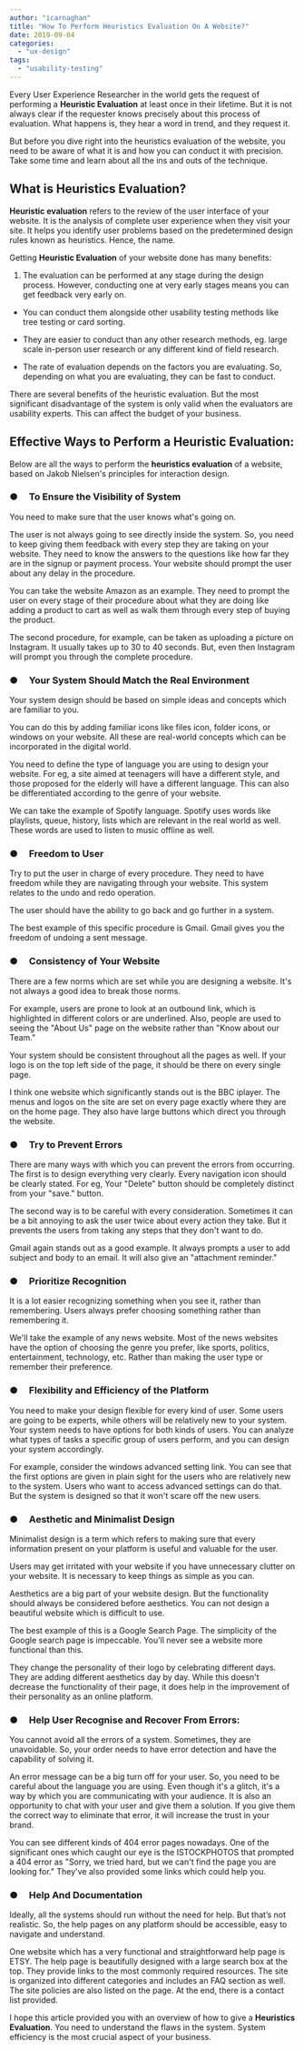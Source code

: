 ```yaml
---
author: "icarnaghan"
title: "How To Perform Heuristics Evaluation On A Website?"
date: 2019-09-04
categories: 
  - "ux-design"
tags: 
  - "usability-testing"
---
```


Every User Experience Researcher in the world gets the request of performing a **Heuristic Evaluation** at least once in their lifetime. But it is not always clear if the requester knows precisely about this process of evaluation. What happens is, they hear a word in trend, and they request it.

But before you dive right into the heuristics evaluation of the website, you need to be aware of what it is and how you can conduct it with precision. Take some time and learn about all the ins and outs of the technique.

## What is Heuristics Evaluation?

**Heuristic evaluation** refers to the review of the user interface of your website. It is the analysis of complete user experience when they visit your site. It helps you identify user problems based on the predetermined design rules known as heuristics. Hence, the name.

Getting **Heuristic Evaluation** of your website done has many benefits:

1. The evaluation can be performed at any stage during the design process. However, conducting one at very early stages means you can get feedback very early on.

- You can conduct them alongside other usability testing methods like tree testing or card sorting.

- They are easier to conduct than any other research methods, eg. large scale in-person user research or any different kind of field research.

- The rate of evaluation depends on the factors you are evaluating. So, depending on what you are evaluating, they can be fast to conduct.

There are several benefits of the heuristic evaluation. But the most significant disadvantage of the system is only valid when the evaluators are usability experts. This can affect the budget of your business.

## Effective Ways to Perform a Heuristic Evaluation:

Below are all the ways to perform the **heuristics evaluation** of a website, based on Jakob Nielsen's principles for interaction design.

### ●     To Ensure the Visibility of System

You need to make sure that the user knows what's going on.

The user is not always going to see directly inside the system. So, you need to keep giving them feedback with every step they are taking on your website. They need to know the answers to the questions like how far they are in the signup or payment process. Your website should prompt the user about any delay in the procedure.

You can take the website Amazon as an example. They need to prompt the user on every stage of their procedure about what they are doing like adding a product to cart as well as walk them through every step of buying the product.

The second procedure, for example, can be taken as uploading a picture on Instagram. It usually takes up to 30 to 40 seconds. But, even then Instagram will prompt you through the complete procedure.

### ●     Your System Should Match the Real Environment

Your system design should be based on simple ideas and concepts which are familiar to you.

You can do this by adding familiar icons like files icon, folder icons, or windows on your website. All these are real-world concepts which can be incorporated in the digital world.

You need to define the type of language you are using to design your website. For eg, a site aimed at teenagers will have a different style, and those proposed for the elderly will have a different language. This can also be differentiated according to the genre of your website.

We can take the example of Spotify language. Spotify uses words like playlists, queue, history, lists which are relevant in the real world as well. These words are used to listen to music offline as well.

### ●     Freedom to User

Try to put the user in charge of every procedure. They need to have freedom while they are navigating through your website. This system relates to the undo and redo operation.

The user should have the ability to go back and go further in a system.

The best example of this specific procedure is Gmail. Gmail gives you the freedom of undoing a sent message.

### ●     Consistency of Your Website

There are a few norms which are set while you are designing a website. It's not always a good idea to break those norms.

For example, users are prone to look at an outbound link, which is highlighted in different colors or are underlined. Also, people are used to seeing the "About Us" page on the website rather than "Know about our Team."

Your system should be consistent throughout all the pages as well. If your logo is on the top left side of the page, it should be there on every single page.

I think one website which significantly stands out is the BBC iplayer. The menus and logos on the site are set on every page exactly where they are on the home page. They also have large buttons which direct you through the website.

### ●     Try to Prevent Errors

There are many ways with which you can prevent the errors from occurring. The first is to design everything very clearly. Every navigation icon should be clearly stated. For eg, Your "Delete" button should be completely distinct from your "save." button.

The second way is to be careful with every consideration. Sometimes it can be a bit annoying to ask the user twice about every action they take. But it prevents the users from taking any steps that they don't want to do.

Gmail again stands out as a good example. It always prompts a user to add subject and body to an email. It will also give an "attachment reminder."

### ●     Prioritize Recognition

It is a lot easier recognizing something when you see it, rather than remembering. Users always prefer choosing something rather than remembering it.

We'll take the example of any news website. Most of the news websites have the option of choosing the genre you prefer, like sports, politics, entertainment, technology, etc. Rather than making the user type or remember their preference.

### ●     Flexibility and Efficiency of the Platform

You need to make your design flexible for every kind of user. Some users are going to be experts, while others will be relatively new to your system. Your system needs to have options for both kinds of users. You can analyze what types of tasks a specific group of users perform, and you can design your system accordingly.

For example, consider the windows advanced setting link. You can see that the first options are given in plain sight for the users who are relatively new to the system. Users who want to access advanced settings can do that. But the system is designed so that it won't scare off the new users.

### ●     Aesthetic and Minimalist Design

Minimalist design is a term which refers to making sure that every information present on your platform is useful and valuable for the user.

Users may get irritated with your website if you have unnecessary clutter on your website. It is necessary to keep things as simple as you can.

Aesthetics are a big part of your website design. But the functionality should always be considered before aesthetics. You can not design a beautiful website which is difficult to use.

The best example of this is a Google Search Page. The simplicity of the Google search page is impeccable. You'll never see a website more functional than this.

They change the personality of their logo by celebrating different days. They are adding different aesthetics day by day. While this doesn't decrease the functionality of their page, it does help in the improvement of their personality as an online platform.

### ●     Help User Recognise and Recover From Errors:

You cannot avoid all the errors of a system. Sometimes, they are unavoidable. So, your order needs to have error detection and have the capability of solving it.

An error message can be a big turn off for your user. So, you need to be careful about the language you are using. Even though it's a glitch, it's a way by which you are communicating with your audience. It is also an opportunity to chat with your user and give them a solution. If you give them the correct way to eliminate that error, it will increase the trust in your brand.

You can see different kinds of 404 error pages nowadays. One of the significant ones which caught our eye is the ISTOCKPHOTOS that prompted a 404 error as "Sorry, we tried hard, but we can't find the page you are looking for." They've also provided some links which could help you.

### ●     Help And Documentation

Ideally, all the systems should run without the need for help. But that’s not realistic. So, the help pages on any platform should be accessible, easy to navigate and understand.

One website which has a very functional and straightforward help page is ETSY. The help page is beautifully designed with a large search box at the top. They provide links to the most commonly required resources. The site is organized into different categories and includes an FAQ section as well. The site policies are also listed on the page. At the end, there is a contact list provided.

I hope this article provided you with an overview of how to give a **Heuristics Evaluation**. You need to understand the flaws in the system. System efficiency is the most crucial aspect of your business.
